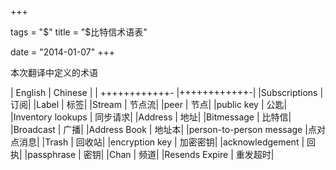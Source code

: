 +++

tags = "$"
title = "$比特信术语表"

date =  "2014-01-07"
+++

本次翻译中定义的术语

| English       | Chinese       |
| ++++++++++++- |++++++++++++-|
|Subscriptions | 订阅|
|Label | 标签|
|Stream | 节点流|
|peer | 节点|
|public key | 公匙|
|Inventory lookups | 同步请求|
|Address | 地址|
|Bitmessage | 比特信|
|Broadcast | 广播|
|Address Book | 地址本|
|person-to-person message |点对点消息|
|Trash | 回收站|
|encryption key | 加密密钥|
|acknowledgement | 回执|
|passphrase | 密钥|
|Chan | 频道|
|Resends Expire | 重发超时|

